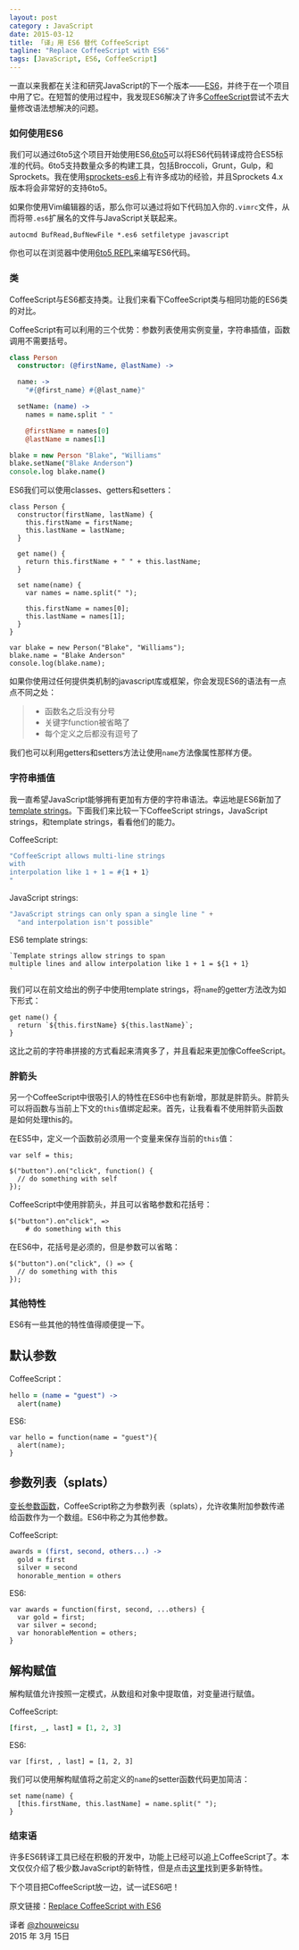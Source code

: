 ```yaml
---
layout: post
category : JavaScript
date: 2015-03-12
title: 「译」用 ES6 替代 CoffeeScript
tagline: "Replace CoffeeScript with ES6"
tags: [JavaScript, ES6, CoffeeScript] 
---
```


一直以来我都在关注和研究JavaScript的下一个版本——[ES6][2]，并终于在一个项目中用了它。在短暂的使用过程中，我发现ES6解决了许多[CoffeeScript][3]尝试不去大量修改语法想解决的问题。

<!-- more -->

### 如何使用ES6

我们可以通过6to5这个项目开始使用ES6,[6to5][4]可以将ES6代码转译成符合ES5标准的代码。6to5支持数量众多的构建工具，包括Broccoli，Grunt，Gulp，和Sprockets。我在使用[sprockets-es6][5]上有许多成功的经验，并且Sprockets 4.x版本将会非常好的支持6to5。

如果你使用Vim编辑器的话，那么你可以通过将如下代码加入你的`.vimrc`文件，从而将带`.es6`扩展名的文件与JavaScript关联起来。

```
autocmd BufRead,BufNewFile *.es6 setfiletype javascript
```

你也可以在浏览器中使用[6to5 REPL][6]来编写ES6代码。

### 类
CoffeeScript与ES6都支持类。让我们来看下CoffeeScript类与相同功能的ES6类的对比。

CoffeeScript有可以利用的三个优势：参数列表使用实例变量，字符串插值，函数调用不需要括号。

```coffeescript
class Person
  constructor: (@firstName, @lastName) ->

  name: ->
    "#{@first_name} #{@last_name}"

  setName: (name) ->
    names = name.split " "

    @firstName = names[0]
    @lastName = names[1]

blake = new Person "Blake", "Williams"
blake.setName("Blake Anderson")
console.log blake.name()
```

ES6我们可以使用classes、getters和setters：

```
class Person {
  constructor(firstName, lastName) {
    this.firstName = firstName;
    this.lastName = lastName;
  }

  get name() {
    return this.firstName + " " + this.lastName;
  }

  set name(name) {
    var names = name.split(" ");

    this.firstName = names[0];
    this.lastName = names[1];
  }
}

var blake = new Person("Blake", "Williams");
blake.name = "Blake Anderson"
console.log(blake.name);
```

如果你使用过任何提供类机制的javascript库或框架，你会发现ES6的语法有一点点不同之处：

> * 函数名之后没有分号
> * 关键字function被省略了
> * 每个定义之后都没有逗号了

我们也可以利用getters和setters方法让使用`name`方法像属性那样方便。


### 字符串插值
我一直希望JavaScript能够拥有更加有方便的字符串语法。幸运地是ES6新加了[template strings][7]。下面我们来比较一下CoffeeScript strings，JavaScript strings，和template strings，看看他们的能力。

CoffeeScript:

```coffeescript
"CoffeeScript allows multi-line strings
with
interpolation like 1 + 1 = #{1 + 1}
"
```

JavaScript strings:

```javascript
"JavaScript strings can only span a single line " +
  "and interpolation isn't possible"
```

ES6 template strings:

```
`Template strings allow strings to span
multiple lines and allow interpolation like 1 + 1 = ${1 + 1}
`
```

我们可以在前文给出的例子中使用template strings，将`name`的getter方法改为如下形式：

```
get name() {
  return `${this.firstName} ${this.lastName}`;
}
```

这比之前的字符串拼接的方式看起来清爽多了，并且看起来更加像CoffeeScript。

### 胖箭头
另一个CoffeeScript中很吸引人的特性在ES6中也有新增，那就是胖箭头。胖箭头可以将函数与当前上下文的`this`值绑定起来。首先，让我看看不使用胖箭头函数是如何处理this的。

在ES5中，定义一个函数前必须用一个变量来保存当前的`this`值：

```
var self = this;

$("button").on("click", function() {
  // do something with self
});
```

CoffeeScript中使用胖箭头，并且可以省略参数和花括号：

```
$("button").on"click", => 
    # do something with this
```

在ES6中，花括号是必须的，但是参数可以省略：

```
$("button").on("click", () => {
  // do something with this
});
```
### 其他特性
ES6有一些其他的特性值得顺便提一下。

## 默认参数

CoffeeScript：

```coffeescript  
hello = (name = "guest") ->
  alert(name)
```

ES6:

```
var hello = function(name = "guest"){
  alert(name);
}
```

## 参数列表（splats）
[变长参数函数][8]，CoffeeScript称之为参数列表（splats），允许收集附加参数传递给函数作为一个数组。ES6中称之为其他参数。

CoffeeScript:

```coffeescript
awards = (first, second, others...) ->
  gold = first
  silver = second
  honorable_mention = others
```

ES6:

```
var awards = function(first, second, ...others) {
  var gold = first;
  var silver = second;
  var honorableMention = others;
}
```
## 解构赋值
解构赋值允许按照一定模式，从数组和对象中提取值，对变量进行赋值。

CoffeeScript:

```coffeescript
[first, _, last] = [1, 2, 3]
```

ES6:

```
var [first, , last] = [1, 2, 3]
```

我们可以使用解构赋值将之前定义的`name`的setter函数代码更加简洁：

```
set name(name) {
  [this.firstName, this.lastName] = name.split(" ");
}
```

### 结束语
许多ES6转译工具已经在积极的开发中，功能上已经可以追上CoffeeScript了。本文仅仅介绍了极少数JavaScript的新特性，但是点击[这里][9]找到更多新特性。

下个项目把CoffeeScript放一边，试一试ES6吧！

原文链接：[Replace CoffeeScript with ES6][1]

译者 [@zhouweicsu][10]     
2015 年 3月 15日    

[1]: https://robots.thoughtbot.com/replace-coffeescript-with-es6
[2]: http://en.wikipedia.org/wiki/ECMAScript#ECMAScript_Harmony_.286th_Edition.29
[3]: http://coffeescript.org/
[4]: https://babeljs.io/
[5]: https://github.com/josh/sprockets-es6
[6]: https://babeljs.io/repl/
[7]: https://developer.mozilla.org/en-US/docs/Web/JavaScript/Reference/template_strings
[8]: http://en.wikipedia.org/wiki/Variadic_function
[9]: https://6to5.org/docs/learn-es6/
[10]: http://zhouweicsu.github.io/